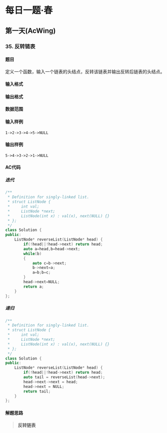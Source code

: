 # 每日一题·春

## 第一天(AcWing)

### 35. 反转链表

#### 题目

定义一个函数，输入一个链表的头结点，反转该链表并输出反转后链表的头结点。

#### 输入格式



#### 输出格式



#### 数据范围



#### 输入样例

```
1->2->3->4->5->NULL
```

#### 输出样例

```
5->4->3->2->1->NULL
```

#### AC代码

##### 迭代

```c++
/**
 * Definition for singly-linked list.
 * struct ListNode {
 *     int val;
 *     ListNode *next;
 *     ListNode(int x) : val(x), next(NULL) {}
 * };
 */
class Solution {
public:
    ListNode* reverseList(ListNode* head) {
        if(!head||!head->next) return head;
        auto a=head,b=head->next;
        while(b)
        {
            auto c=b->next;
            b->next=a;
            a=b;b=c;
        }
        head->next=NULL;
        return a;
    }
};
```

##### 递归

```c++
/**
 * Definition for singly-linked list.
 * struct ListNode {
 *     int val;
 *     ListNode *next;
 *     ListNode(int x) : val(x), next(NULL) {}
 * };
 */
class Solution {
public:
    ListNode* reverseList(ListNode* head) {
        if(!head||!head->next) return head;
        auto tail = reverseList(head->next);
        head->next->next = head;
        head->next = NULL;
        return tail;
    }
};
```

#### 解题思路

> **反转链表**

>

